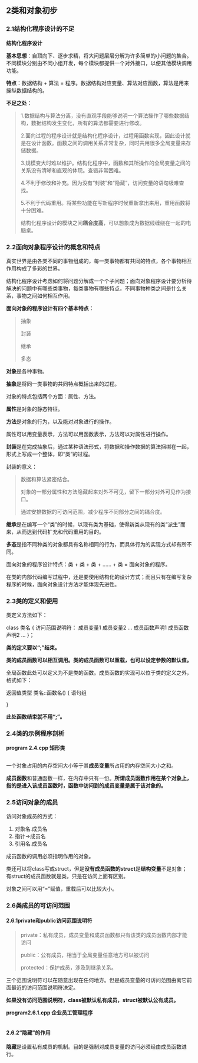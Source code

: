 ## 2类和对象初步
### 2.1结构化程序设计的不足
**结构化程序设计**

**基本思想**：自顶向下、逐步求精，将大问题层层分解为许多简单的小问题的集合。不同模块分别由不同小组开发，每个模块都提供一个对外接口，以便其他模块调用功能。

**特点**：数据结构 + 算法 = 程序。数据结构对应变量、算法对应函数，算法是用来操纵数据结构的。

**不足之处**：
>1.数据结构与算法分离，没有直观手段能够说明一个算法操作了哪些数据结构，数据结构发生变化，所有的算法都需要进行修改。
>
>2.面向过程的程序设计就是结构化程序设计，过程用函数实现，因此设计就是在设计函数。函数之间的调用关系非常复杂，同时共用很多全局变量来存储数据。
>
>3.规模变大时难以维护。结构化程序中，函数和其所操作的全局变量之间的关系没有清晰和直观的体现。查错非常困难。
>
>4.不利于修改和补充。因为没有“封装”和“隐藏”，访问变量的语句极难查找。
>
>5.不利于代码重用。将某些功能在写新程序时候重新拿出来用，重用函数将十分困难。
>
>结构化程序设计的模块之间**耦合度高**，可以想象成为数据线缠绕在一起的电脑桌。

### 2.2面向对象程序设计的概念和特点
真实世界是由各类不同的事物组成的，每一类事物都有共同的特点，各个事物相互作用构成了多彩的世界。

结构化程序设计考虑如何将问题分解成一个个子问题；面向对象程序设计要分析待解决的问题中有哪些类事物，每类事物有哪些特点，不同事物种类之间是什么关系，事物之间如何相互作用。

**面向对象的程序设计有四个基本特点：**
>抽象
>
>封装
>
>继承
>
>多态

**对象**是各种事物。

**抽象**是将同一类事物的共同特点概括出来的过程。

对象的特点包括两个方面：属性、方法。

**属性**是对象的静态特征。

**方法**是对象的行为，以及能对对象进行的操作。

属性可以用变量表示，方法可以用函数表示，方法可以对属性进行操作。

**封装**是在完成抽象后，通过某种语法形式，将数据和操作数据的算法捆绑在一起，形式上写成一个整体，即“类”的过程。

封装的意义：
>数据和算法紧密结合。
>
>对象的一部分属性和方法隐藏起来对外不可见，留下一部分对外可见作为接口。
>
>通过安排数据的可访问范围，减少程序不同部分之间的耦合度。

**继承**是在编写一个“类”的时候，以现有类为基础，使得新类从现有的类“派生”而来，从而达到代码扩充和代码重用的目的。

**多态**是指不同种类的对象都具有名称相同的行为，而具体行为的实现方式却有所不同。

面向对象的程序设计特点：类 + 类 + 类 + ...... + 类 = 面向对象的程序。

在类的内部代码编写过程中，还是要使用结构化的设计方式；而且只有在编写复杂程序的时候，面向对象设计方法才能体现先进性。

### 2.3类的定义和使用

类定义方法如下：

class 类名
{
    访问范围说明符：
    成员变量1
    成员变量2
    ...
    成员函数声明1
    成员函数声明2
    ...
}；

**类的定义要以“;”结束。**


**类的成员函数可以相互调用。类的成员函数可以重载，也可以设定参数的默认值。**

全局函数此处可以定义为不是类的函数。成员函数的实现可以位于类的定义之外，格式如下：

返回值类型 类名::函数名()
{
    语句组

}

**此处函数结束就不用“;”。**

### 2.4类的示例程序剖析

**program 2.4.cpp 矩形类**

```c++
```

一个对象占用的内存空间大小等于其**成员变量**所占用的内存空间大小之和。

**成员函数**和普通函数一样，在内存中只有一份。**所谓成员函数作用在某个对象上，指的是进入该成员函数时，函数中访问到的成员变量是属于该对象的。**

### 2.5访问对象的成员
访问对象成员的方式：

1. 对象名.成员名
2. 指针->成员名
3. 引用名.成员名

成员函数的调用必须指明作用的对象。

类还可以将class写成struct，但是**没有成员函数的struct**是**结构变量**不是对象；有struct的成员函数就是类，只是在访问上面有区别。

对象之间可以用“=”赋值，重载后可以比较大小。

### 2.6类成员的可访问范围
#### 2.6.1private和public访问范围说明符

>private：私有成员，成员变量和成员函数都只有该类的成员函数内部才能访问
>
>public：公有成员，相当于全局变量任意地方可以被访问
>
>protected：保护成员，涉及到继承关系。


三个范围说明符可以在随意出现在任何地方。但是成员变量的可访问范围由离它前面最近的访问范围说明符决定。

**如果没有访问范围说明符，class被默认私有成员，struct被默认公有成员。**

**program2.6.1.cpp 企业员工管理程序**

```c++

```

#### 2.6.2“隐藏”的作用
**隐藏**是设置私有成员的机制。目的是强制对成员变量的访问必须经由成员函数进行。

